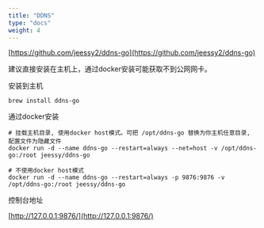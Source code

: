 ```yaml
---
title: "DDNS"
type: "docs"
weight: 4
---
```


[https://github.com/jeessy2/ddns-go](https://github.com/jeessy2/ddns-go)

建议直接安装在主机上，通过docker安装可能获取不到公网网卡。

安装到主机

```shell
brew install ddns-go
```

通过docker安装

```shell
# 挂载主机目录, 使用docker host模式。可把 /opt/ddns-go 替换为你主机任意目录, 配置文件为隐藏文件
docker run -d --name ddns-go --restart=always --net=host -v /opt/ddns-go:/root jeessy/ddns-go

# 不使用docker host模式
docker run -d --name ddns-go --restart=always -p 9876:9876 -v /opt/ddns-go:/root jeessy/ddns-go
```

控制台地址

[http://127.0.0.1:9876/](http://127.0.0.1:9876/)
